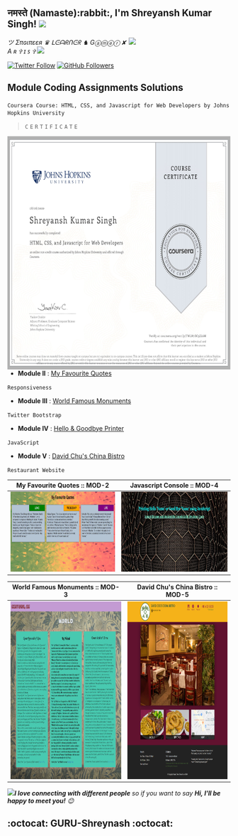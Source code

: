 <h2>नमस्ते (Namaste):rabbit:, I'm Shreyansh Kumar Singh! <img src="https://media.giphy.com/media/12oufCB0MyZ1Go/giphy.gif" width="50"></h2>
<img align='right' src="https://media.giphy.com/media/ukMiDlCmdv2og/giphy.gif" width="230">
<p><em>ツ Σπɢιπεεя ♛ ᒪᕮᗩᖇᑎᕮᖇ ♞ Gⓐⓜⓔⓡ ✘ A ʀ ✞ ɪ ꜱ ✞ <img src="https://media.giphy.com/media/WUlplcMpOCEmTGBtBW/giphy.gif" width="30"> 
</em></p>

[![Twitter Follow](https://img.shields.io/twitter/follow/GURU_Shreyansh?&style=social)](https://twitter.com/intent/user?screen_name=GURU_Shreyansh)
[![GitHub Followers](https://img.shields.io/github/followers/guru-shreyansh?label=Follow%20Me%21&style=social&link=https://github.com/guru-shreyansh)](https://github.com/guru-shreyansh)

## Module Coding Assignments Solutions

`Coursera Course: HTML, CSS, and Javascript for Web Developers by Johns Hopkins University`

>`C`
>`E`
>`R`
>`T`
>`I`
>`F`
>`I`
>`C`
>`A`
>`T`
>`E`

<img align='right' src="Coursera+HTML-CSS-JavaScript.jpg" height="525" widht="630">

* **Module II** : [My Favourite Quotes](https://guru-shreyansh.github.io/WebDev_JHU_HTML-CSS-JS/Module-2_Responsiveness/index1.html)

`Responsiveness`
* **Module III** : [World Famous Monuments](https://guru-shreyansh.github.io/WebDev_JHU_HTML-CSS-JS/Module-3_TwitterBootstrap/index2.html)

`Twitter Bootstrap`
* **Module IV** : [Hello & Goodbye Printer](https://guru-shreyansh.github.io/WebDev_JHU_HTML-CSS-JS/Module-4_JavaScript/index3.html)

`JavaScript`
* **Module V** : [David Chu's China Bistro](https://guru-shreyansh.github.io/WebDev_JHU_HTML-CSS-JS/Module-5_Restaurant/index4.html)

`Restaurant Website`


| My Favourite Quotes :: MOD-2 | Javascript Console :: MOD-4 |
| ------------- | ------------- |
| <img src="Output-Screenshots/Output-Screenshot-MOD.2.jpg" width=500 height=180> | <img src="Output-Screenshots/Output-Screenshot-MOD.4.jpg" width=500 height=180> |


| World Famous Monuments :: MOD-3 | David Chu's China Bistro :: MOD-5 |
| ------------- | ------------- |
| <img src="Output-Screenshots/Output-Screenshot-MOD.3.jpg" width=500 height=400> | <img src="Output-Screenshots/Output-Screenshot-MOD.5.jpg" width=500 height=400> |


<img src="https://media.giphy.com/media/LnQjpWaON8nhr21vNW/giphy.gif" width="60"><em><b>I love connecting with different people</b> so if you want to say <b>Hi, I'll be happy to meet you!</b> 😊</em>

## :octocat: GURU-Shreynash :octocat:
